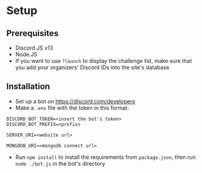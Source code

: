 # Setup
## Prerequisites
- Discord.JS v13
- Node.JS
- If you want to use `?launch` to display the challenge list, make sure that you add your organizers' Discord IDs into the site's database

## Installation
- Set up a bot on https://discord.com/developers
- Make a `.env` file with the token in this format:
```
DISCORD_BOT_TOKEN=<insert the bot's token>
DISCORD_BOT_PREFIX=<prefix>

SERVER_URI=<website url>

MONGODB_URI=<mongodb connect url>
```
- Run `npm install` to install the requirements from `package.json`, then run `node ./bot.js` in the bot's directory
